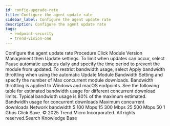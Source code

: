 ```yaml
---
id: config-upgrade-rate
title: Configure the agent update rate
sidebar_label: Configure the agent update rate
description: Configure the agent update rate
tags:
  - endpoint-security
  - trend-vision-one
---
```


 Configure the agent update rate Procedure Click Module Version Management then Update settings. To limit when updates can occur, select Pause automatic updates daily and specify the time period to prevent the module from updated. To restrict bandwidth usage, select Apply bandwidth throttling when using the automatic Update Module Bandwidth Setting and specify the number of Max concurrent module downloads. Bandwidth throttling is applied to Windows and macOS endpoints. See the following table for estimated bandwidth usage for different concurrent download limits. Typical bandwidth usage is 80% of the maximum estimated. Bandwidth usage for concurrent downloads Maximum concurrent downloads Network bandwidth 5 100 Mbps 15 300 Mbps 25 500 Mbps 50 1 Gbps Click Save. © 2025 Trend Micro Incorporated. All rights reserved.Search Knowledge Base